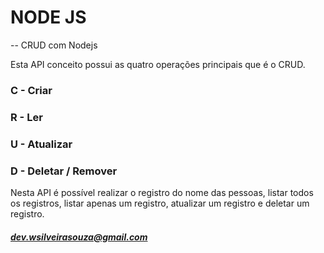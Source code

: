 # NODE JS 
-- CRUD com Nodejs

Esta API conceito possui as quatro operações principais que é o CRUD.

### C - Criar

### R - Ler

### U - Atualizar

### D - Deletar / Remover

Nesta API é possível realizar o registro do nome das pessoas, listar todos os registros, listar apenas um registro, atualizar um registro e deletar um registro.

##### dev.wsilveirasouza@gmail.com
